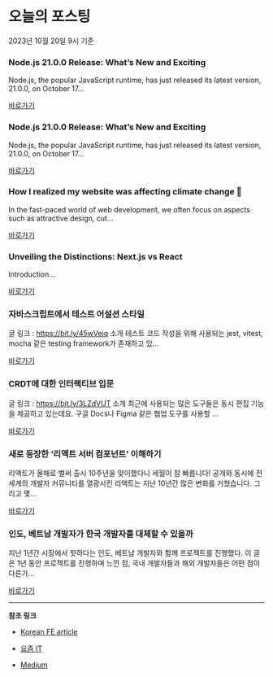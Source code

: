 # 오늘의 포스팅 
2023년 10월 20일 9시 기준 

### Node.js 21.0.0 Release: What’s New and Exciting 

 Node.js, the popular JavaScript runtime, has just released its latest version, 21.0.0, on October 17... 

 [바로가기](https://medium.com/@devhoangkien/node-js-21-0-0-release-whats-new-and-exciting-e80ee7107692?responsesOpen=true&sortBy=REVERSE_CHRON&source=topic_portal_recommended_stories---------0-84----------javascript----------2aef2c5f_f651_471b_9ee8_e418b4e1d612-------) 

### Node.js 21.0.0 Release: What’s New and Exciting 

 Node.js, the popular JavaScript runtime, has just released its latest version, 21.0.0, on October 17... 

 [바로가기](https://medium.com/@devhoangkien/node-js-21-0-0-release-whats-new-and-exciting-e80ee7107692?responsesOpen=true&sortBy=REVERSE_CHRON&source=topic_portal_recommended_stories---------0-84----------typescript----------5c8370f2_bd42_44f0_bc2b_8a58e66173be-------) 

### How I realized my website was affecting climate change 🌱 

 In the fast-paced world of web development, we often focus on aspects such as attractive design, cut... 

 [바로가기](https://medium.com/@michelebitetto/how-i-realized-my-website-was-affecting-climate-change-a18c37f8f59e?responsesOpen=true&sortBy=REVERSE_CHRON&source=topic_portal_recommended_stories---------0-84----------frontend----------bb2fe098_fd0b_4967_abe2_5b6fb7fcd2e5-------) 

### Unveiling the Distinctions: Next.js vs React 

 Introduction... 

 [바로가기](https://medium.com/@prayagcodes/unveiling-the-distinctions-next-js-vs-react-e8f021c61c79?responsesOpen=true&sortBy=REVERSE_CHRON&source=topic_portal_recommended_stories---------0-84----------reactjs----------27541d20_82a0_4741_956f_0583f77ab520-------) 

###  자바스크립트에서 테스트 어설션 스타일 

 글 링크 : https://bit.ly/45wVeiq 소개 테스트 코드 작성을 위해 사용되는 jest, vitest, mocha 같은 testing framework가 존재하고 있... 

 [바로가기](https://kofearticle.substack.com/p/korean-fe-article-281) 

###  CRDT에 대한 인터랙티브 입문 

 글 링크 : https://bit.ly/3LZdVUT 소개 최근에 사용되는 많은 도구들은 동시 편집 기능을 제공하고 있는데요. 구글 Docs나 Figma 같은 협업 도구를 사용할 ... 

 [바로가기](https://kofearticle.substack.com/p/korean-fe-article-crdt) 

### 새로 등장한 ‘리액트 서버 컴포넌트’ 이해하기 

 리액트가 올해로 벌써 출시 10주년을 맞이했다니 세월이 참 빠릅니다! 공개와 동시에 전 세계의 개발자 커뮤니티를 열광시킨 리액트는 지난 10년간 많은 변화를 거쳤습니다. 그리고 몇... 

 [바로가기](https://yozm.wishket.com/magazine/detail/2271/) 

### 인도, 베트남 개발자가 한국 개발자를 대체할 수 있을까 

 지난 1년간 시장에서 핫하다는 인도, 베트남 개발자와 함께 프로젝트를 진행했다. 이 글은 1년 동안 프로젝트를 진행하며 느낀 점, 국내 개발자들과 해외 개발자들은 어떤 점이 다른가... 

 [바로가기](https://yozm.wishket.com/magazine/detail/2270/) 

---

**참조 링크**

- [Korean FE article](https://kofearticle.substack.com) 

- [요즘 IT](https://yozm.wishket.com/magazine) 

- [Medium](https://medium.com) 

